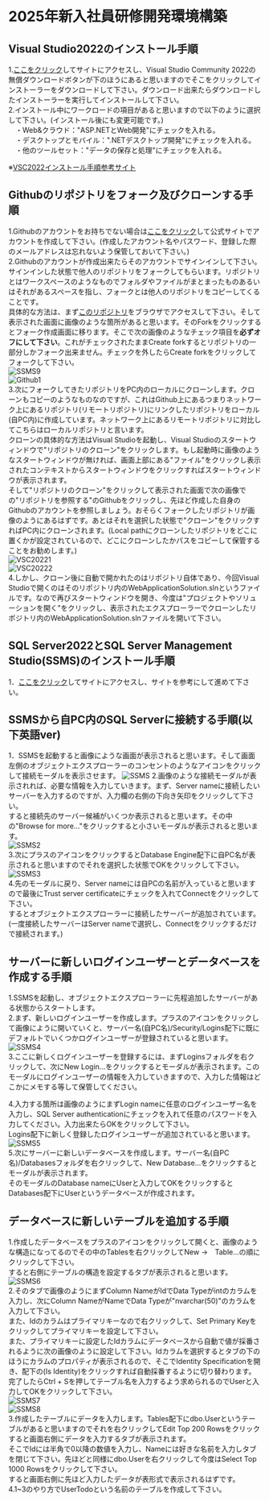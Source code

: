 # 2025年新入社員研修開発環境構築

## Visual Studio2022のインストール手順
1.[ここをクリック](https://visualstudio.microsoft.com/ja/vs/community/)してサイトにアクセスし、Visual Studio Community 2022の無償ダウンロードボタンが下のほうにあると思いますのでそこをクリックしてインストーラーをダウンロードして下さい。ダウンロード出来たらダウンロードしたインストーラーを実行してインストールして下さい。<br>
2.インストール中にワークロードの項目があると思いますので以下のように選択して下さい。(インストール後にも変更可能です。)<br>
　・Web&クラウド："ASP.NETとWeb開発"にチェックを入れる。<br>
　・デスクトップとモバイル：".NETデスクトップ開発"にチェックを入れる。<br>
　・他のツールセット："データの保存と処理"にチェックを入れる。<br>

※[VSC2022インストール手順参考サイト](https://qiita.com/mmake/items/e0abb649683b96e2226a)<br>

## Githubのリポジトリをフォーク及びクローンする手順
1.Githubのアカウントをお持ちでない場合は[ここをクリック](https://github.com)して公式サイトでアカウントを作成して下さい。(作成したアカウント名やパスワード、登録した際のメールアドレスは忘れないよう保管しておいて下さい。)<br>
2.Githubのアカウントが作成出来たらそのアカウントでサインインして下さい。サインインした状態で他人のリポジトリをフォークしてもらいます。リポジトリとはワークスペースのようなものでフォルダやファイルがまとまったものあるいはそれがあるスペースを指し、フォークとは他人のリポジトリをコピーしてくることです。<br>
具体的な方法は、まず[このリポジトリ](https://github.com/Katayama-git/WebApplicationSolution)をブラウザでアクセスして下さい。そして表示された画面に画像のような箇所があると思います。そのForkをクリックするとフォーク作成画面に移ります。そこで次の画像のようなチェック項目を**必ずオフにして下さい**。これがチェックされたままCreate forkするとリポジトリの一部分しかフォーク出来ません。チェックを外したらCreate forkをクリックしてフォークして下さい。<br>
![SSMS9](https://private-user-images.githubusercontent.com/138543335/420763181-29939267-08ac-4bda-ad26-0f018fff17bd.png?jwt=eyJhbGciOiJIUzI1NiIsInR5cCI6IkpXVCJ9.eyJpc3MiOiJnaXRodWIuY29tIiwiYXVkIjoicmF3LmdpdGh1YnVzZXJjb250ZW50LmNvbSIsImtleSI6ImtleTUiLCJleHAiOjE3NDE1ODMwNjIsIm5iZiI6MTc0MTU4Mjc2MiwicGF0aCI6Ii8xMzg1NDMzMzUvNDIwNzYzMTgxLTI5OTM5MjY3LTA4YWMtNGJkYS1hZDI2LTBmMDE4ZmZmMTdiZC5wbmc_WC1BbXotQWxnb3JpdGhtPUFXUzQtSE1BQy1TSEEyNTYmWC1BbXotQ3JlZGVudGlhbD1BS0lBVkNPRFlMU0E1M1BRSzRaQSUyRjIwMjUwMzEwJTJGdXMtZWFzdC0xJTJGczMlMkZhd3M0X3JlcXVlc3QmWC1BbXotRGF0ZT0yMDI1MDMxMFQwNDU5MjJaJlgtQW16LUV4cGlyZXM9MzAwJlgtQW16LVNpZ25hdHVyZT1iZGI4ZGQ5ZTdlNGRjMjgyMjMzYTE0MTUyMDdhMWJlNzY4OGY1Mzg5ZDlmZTQwODQyYTljZjBiNmE2NmVhMGI3JlgtQW16LVNpZ25lZEhlYWRlcnM9aG9zdCJ9.BB2UcrneQHhvzWOMYxznn1wVm1gLCKBj3Zx5tdAs698)<br>
![Github1](https://private-user-images.githubusercontent.com/138543335/420763476-bccb1156-8705-4c89-8284-96ed76b8448d.png?jwt=eyJhbGciOiJIUzI1NiIsInR5cCI6IkpXVCJ9.eyJpc3MiOiJnaXRodWIuY29tIiwiYXVkIjoicmF3LmdpdGh1YnVzZXJjb250ZW50LmNvbSIsImtleSI6ImtleTUiLCJleHAiOjE3NDE1ODMxNTIsIm5iZiI6MTc0MTU4Mjg1MiwicGF0aCI6Ii8xMzg1NDMzMzUvNDIwNzYzNDc2LWJjY2IxMTU2LTg3MDUtNGM4OS04Mjg0LTk2ZWQ3NmI4NDQ4ZC5wbmc_WC1BbXotQWxnb3JpdGhtPUFXUzQtSE1BQy1TSEEyNTYmWC1BbXotQ3JlZGVudGlhbD1BS0lBVkNPRFlMU0E1M1BRSzRaQSUyRjIwMjUwMzEwJTJGdXMtZWFzdC0xJTJGczMlMkZhd3M0X3JlcXVlc3QmWC1BbXotRGF0ZT0yMDI1MDMxMFQwNTAwNTJaJlgtQW16LUV4cGlyZXM9MzAwJlgtQW16LVNpZ25hdHVyZT1kMmM3MjE4ZDM3YjkwZDA2YzA0ZjY4YzExNjc1YWZhMDFiNzE2YTZlNmI4MzQ1NjIyYzE5ODIzZDU5ODMyYWFkJlgtQW16LVNpZ25lZEhlYWRlcnM9aG9zdCJ9.Qhn-wVCji-24_kPQOV_atOuldzVZYsbETHXP496MARU)<br>
3.次にフォークしてきたリポジトリをPC内のローカルにクローンします。クローンもコピーのようなものなのですが、これはGithub上にあるつまりネットワーク上にあるリポジトリ(リモートリポジトリ)にリンクしたリポジトリをローカル(自PC内)に作成しています。ネットワーク上にあるリモートリポジトリに対比してこちらはローカルリポジトリと言います。<br>
クローンの具体的な方法はVisual Studioを起動し、Visual Studioのスタートウィンドウで"リポジトリのクローン"をクリックします。もし起動時に画像のようなスタートウィンドウが無ければ、画面上部にある"ファイル"をクリックし表示されたコンテキストからスタートウィンドウをクリックすればスタートウィンドウが表示されます。<br>
そして"リポジトリのクローン"をクリックして表示された画面で次の画像での"リポジトリを参照する"のGithubをクリックし、先ほど作成した自身のGithubのアカウントを参照しましょう。おそらくフォークしたリポジトリが画像のようにあるはずです。あとはそれを選択した状態で"クローン"をクリックすればPC内にクローンされます。(Local pathにクローンしたリポジトリをどこに置くかが設定されているので、どこにクローンしたかパスをコピーして保管することをお勧めします。)<br>
![VSC20221](https://private-user-images.githubusercontent.com/138543335/420764878-abfeaf7d-4097-4c48-8092-1a45cc8be8cf.png?jwt=eyJhbGciOiJIUzI1NiIsInR5cCI6IkpXVCJ9.eyJpc3MiOiJnaXRodWIuY29tIiwiYXVkIjoicmF3LmdpdGh1YnVzZXJjb250ZW50LmNvbSIsImtleSI6ImtleTUiLCJleHAiOjE3NDE1ODM1ODksIm5iZiI6MTc0MTU4MzI4OSwicGF0aCI6Ii8xMzg1NDMzMzUvNDIwNzY0ODc4LWFiZmVhZjdkLTQwOTctNGM0OC04MDkyLTFhNDVjYzhiZThjZi5wbmc_WC1BbXotQWxnb3JpdGhtPUFXUzQtSE1BQy1TSEEyNTYmWC1BbXotQ3JlZGVudGlhbD1BS0lBVkNPRFlMU0E1M1BRSzRaQSUyRjIwMjUwMzEwJTJGdXMtZWFzdC0xJTJGczMlMkZhd3M0X3JlcXVlc3QmWC1BbXotRGF0ZT0yMDI1MDMxMFQwNTA4MDlaJlgtQW16LUV4cGlyZXM9MzAwJlgtQW16LVNpZ25hdHVyZT04ZWZkYmE1Njc4YTVmMjdkMTczNzQwZjhmYTVlNGMzOTgwNDczMTA5ZjExMjYzYTA3ODE0OTFmNmU1MWFmZTk5JlgtQW16LVNpZ25lZEhlYWRlcnM9aG9zdCJ9.A4DEMLU5A7u1DvrBGGTrscG7WMgDrrDCOkEVI-kync0)<br>
![VSC20222](https://private-user-images.githubusercontent.com/138543335/420765204-dd30b9dc-6ca3-4ce0-a2b8-0871d670a6f4.png?jwt=eyJhbGciOiJIUzI1NiIsInR5cCI6IkpXVCJ9.eyJpc3MiOiJnaXRodWIuY29tIiwiYXVkIjoicmF3LmdpdGh1YnVzZXJjb250ZW50LmNvbSIsImtleSI6ImtleTUiLCJleHAiOjE3NDE1ODM2OTIsIm5iZiI6MTc0MTU4MzM5MiwicGF0aCI6Ii8xMzg1NDMzMzUvNDIwNzY1MjA0LWRkMzBiOWRjLTZjYTMtNGNlMC1hMmI4LTA4NzFkNjcwYTZmNC5wbmc_WC1BbXotQWxnb3JpdGhtPUFXUzQtSE1BQy1TSEEyNTYmWC1BbXotQ3JlZGVudGlhbD1BS0lBVkNPRFlMU0E1M1BRSzRaQSUyRjIwMjUwMzEwJTJGdXMtZWFzdC0xJTJGczMlMkZhd3M0X3JlcXVlc3QmWC1BbXotRGF0ZT0yMDI1MDMxMFQwNTA5NTJaJlgtQW16LUV4cGlyZXM9MzAwJlgtQW16LVNpZ25hdHVyZT1hODk0M2VlZjJmMjJjNWY3ZDA4ZDc3NTk0YmE0MjFjNDQ3MDJhMmQxMTUxYzdkYmVjZGI0NTQyMTU0NDlmMzdjJlgtQW16LVNpZ25lZEhlYWRlcnM9aG9zdCJ9.ZFBFwJcx0ARSr-zvvEyjQc8Po7Ri6lVM4aoSug5tz_M)<br>
4.しかし、クローン後に自動で開かれたのはリポジトリ自体であり、今回Visual Studioで開くのはそのリポジトリ内のWebApplicationSolution.slnというファイルです。なので再びスタートウィンドウを開き、今度は"プロジェクトやソリューションを開く"をクリックし、表示されたエクスプローラーでクローンしたリポジトリ内のWebApplicationSolution.slnファイルを開いて下さい。

## SQL Server2022とSQL Server Management Studio(SSMS)のインストール手順
1．[ここをクリック](https://qiita.com/portfoliokns3/items/9e3d1196d680a39dd223)してサイトにアクセスし、サイトを参考にして進めて下さい。

## SSMSから自PC内のSQL Serverに接続する手順(以下英語ver)
1．SSMSを起動すると画像にような画面が表示されると思います。そして画面左側のオブジェクトエクスプローラーのコンセントのようなアイコンをクリックして接続モーダルを表示させます。
![SSMS](https://private-user-images.githubusercontent.com/138543335/418838033-b3c6b965-2ecc-4d5e-876b-297bf340420e.png?jwt=eyJhbGciOiJIUzI1NiIsInR5cCI6IkpXVCJ9.eyJpc3MiOiJnaXRodWIuY29tIiwiYXVkIjoicmF3LmdpdGh1YnVzZXJjb250ZW50LmNvbSIsImtleSI6ImtleTUiLCJleHAiOjE3NDEwNjM3MDYsIm5iZiI6MTc0MTA2MzQwNiwicGF0aCI6Ii8xMzg1NDMzMzUvNDE4ODM4MDMzLWIzYzZiOTY1LTJlY2MtNGQ1ZS04NzZiLTI5N2JmMzQwNDIwZS5wbmc_WC1BbXotQWxnb3JpdGhtPUFXUzQtSE1BQy1TSEEyNTYmWC1BbXotQ3JlZGVudGlhbD1BS0lBVkNPRFlMU0E1M1BRSzRaQSUyRjIwMjUwMzA0JTJGdXMtZWFzdC0xJTJGczMlMkZhd3M0X3JlcXVlc3QmWC1BbXotRGF0ZT0yMDI1MDMwNFQwNDQzMjZaJlgtQW16LUV4cGlyZXM9MzAwJlgtQW16LVNpZ25hdHVyZT1jNjU4YzM0Njk5ODQ1ZmFmNGY1MzlkNjM3YzFiNjVlN2Y4YjE2YmM0NDI1YTA5YWE2MTZmZTQwM2VjMjE2ODk2JlgtQW16LVNpZ25lZEhlYWRlcnM9aG9zdCJ9.GDBKer3plS3mzWhMc6JGjdabs8iKByRyae3jJBygBC0)
2.画像のような接続モーダルが表示されれば、必要な情報を入力していきます。まず、Server nameに接続したいサーバーを入力するのですが、入力欄の右側の下向き矢印をクリックして下さい。<br>すると接続先のサーバー候補がいくつか表示されると思います。その中の"Browse for more..."をクリックすると小さいモーダルが表示されると思います。<br>
 ![SSMS2](https://private-user-images.githubusercontent.com/138543335/418840131-59c4036e-14cf-4d0b-b95b-5e45dc9ccfa8.png?jwt=eyJhbGciOiJIUzI1NiIsInR5cCI6IkpXVCJ9.eyJpc3MiOiJnaXRodWIuY29tIiwiYXVkIjoicmF3LmdpdGh1YnVzZXJjb250ZW50LmNvbSIsImtleSI6ImtleTUiLCJleHAiOjE3NDEwNjQyMjksIm5iZiI6MTc0MTA2MzkyOSwicGF0aCI6Ii8xMzg1NDMzMzUvNDE4ODQwMTMxLTU5YzQwMzZlLTE0Y2YtNGQwYi1iOTViLTVlNDVkYzljY2ZhOC5wbmc_WC1BbXotQWxnb3JpdGhtPUFXUzQtSE1BQy1TSEEyNTYmWC1BbXotQ3JlZGVudGlhbD1BS0lBVkNPRFlMU0E1M1BRSzRaQSUyRjIwMjUwMzA0JTJGdXMtZWFzdC0xJTJGczMlMkZhd3M0X3JlcXVlc3QmWC1BbXotRGF0ZT0yMDI1MDMwNFQwNDUyMDlaJlgtQW16LUV4cGlyZXM9MzAwJlgtQW16LVNpZ25hdHVyZT0zY2VlZWFjMDk1YjI0YTQ5OWViYmNlODZkNmNjODIwNDBjMTJmNzUyZjJlMGQ4YjZkNDE5YTUyM2QwMjhjM2UxJlgtQW16LVNpZ25lZEhlYWRlcnM9aG9zdCJ9.CKQn6-ZxXcw68y_xayyd0xRi7rAP1xV-I5T7firzWTo)<br>
3.次にプラスのアイコンをクリックするとDatabase Engine配下に自PC名が表示されると思いますのでそれを選択した状態でOKをクリックして下さい。<br>
![SSMS3](https://private-user-images.githubusercontent.com/138543335/418840872-bed3023f-7bf7-4fbd-8918-4dce56e4015b.png?jwt=eyJhbGciOiJIUzI1NiIsInR5cCI6IkpXVCJ9.eyJpc3MiOiJnaXRodWIuY29tIiwiYXVkIjoicmF3LmdpdGh1YnVzZXJjb250ZW50LmNvbSIsImtleSI6ImtleTUiLCJleHAiOjE3NDEwNjQ0MjMsIm5iZiI6MTc0MTA2NDEyMywicGF0aCI6Ii8xMzg1NDMzMzUvNDE4ODQwODcyLWJlZDMwMjNmLTdiZjctNGZiZC04OTE4LTRkY2U1NmU0MDE1Yi5wbmc_WC1BbXotQWxnb3JpdGhtPUFXUzQtSE1BQy1TSEEyNTYmWC1BbXotQ3JlZGVudGlhbD1BS0lBVkNPRFlMU0E1M1BRSzRaQSUyRjIwMjUwMzA0JTJGdXMtZWFzdC0xJTJGczMlMkZhd3M0X3JlcXVlc3QmWC1BbXotRGF0ZT0yMDI1MDMwNFQwNDU1MjNaJlgtQW16LUV4cGlyZXM9MzAwJlgtQW16LVNpZ25hdHVyZT0wZWQzNjUyYmY3YzE3OWRlNzEwNzUwY2I4NjgwODFmYmQ1N2E0YTc3NjU5NWU2ZDQ5MjM5OWY3M2EyMzhlNzlhJlgtQW16LVNpZ25lZEhlYWRlcnM9aG9zdCJ9.RIxjD19Tr-edlmizCqtt3NxWqQzq7x5vHa1OwyoNRlk)<br>
4.先のモーダルに戻り、Server nameには自PCの名前が入っていると思いますので最後にTrust server certificateにチェックを入れてConnectをクリックして下さい。<br>するとオブジェクトエクスプローラーに接続したサーバーが追加されています。<br>(一度接続したサーバーはServer nameで選択し、Connectをクリックするだけで接続されます。)<br>

## サーバーに新しいログインユーザーとデータベースを作成する手順
1.SSMSを起動し、オブジェクトエクスプローラーに先程追加したサーバーがある状態からスタートします。<br>
2.まず、新しいログインユーザーを作成します。プラスのアイコンをクリックして画像にように開いていくと、サーバー名(自PC名)/Security/Logins配下に既にデフォルトでいくつかログインユーザーが登録されていると思います。<br>
![SSMS4](https://private-user-images.githubusercontent.com/138543335/418841450-2e0423b5-5097-44f6-8287-12819408c241.png?jwt=eyJhbGciOiJIUzI1NiIsInR5cCI6IkpXVCJ9.eyJpc3MiOiJnaXRodWIuY29tIiwiYXVkIjoicmF3LmdpdGh1YnVzZXJjb250ZW50LmNvbSIsImtleSI6ImtleTUiLCJleHAiOjE3NDEwNjQ1NzEsIm5iZiI6MTc0MTA2NDI3MSwicGF0aCI6Ii8xMzg1NDMzMzUvNDE4ODQxNDUwLTJlMDQyM2I1LTUwOTctNDRmNi04Mjg3LTEyODE5NDA4YzI0MS5wbmc_WC1BbXotQWxnb3JpdGhtPUFXUzQtSE1BQy1TSEEyNTYmWC1BbXotQ3JlZGVudGlhbD1BS0lBVkNPRFlMU0E1M1BRSzRaQSUyRjIwMjUwMzA0JTJGdXMtZWFzdC0xJTJGczMlMkZhd3M0X3JlcXVlc3QmWC1BbXotRGF0ZT0yMDI1MDMwNFQwNDU3NTFaJlgtQW16LUV4cGlyZXM9MzAwJlgtQW16LVNpZ25hdHVyZT1iYjRiYjE1Njc5ZmZhOGI3MWM2MzBmYTI1NmM0M2M2YTUwYzc1YjBjNjE5YjZiYzhhM2Y4ZWZmMzJmOWVlN2E3JlgtQW16LVNpZ25lZEhlYWRlcnM9aG9zdCJ9.m3EqnDtpw_V2M1TC7S6BujuKv8I6vMMP7col7XihDNk)<br>
3.ここに新しくログインユーザーを登録するには、まずLoginsフォルダを右クリックして、次にNew Login...をクリックするとモーダルが表示されます。このモーダルにログインユーザーの情報を入力していきますので、入力した情報はどこかにメモする等して保管してください。<br>

4.入力する箇所は画像のようにまずLogin nameに任意のログインユーザー名を入力し、SQL Server authenticationにチェックを入れて任意のパスワードを入力してください。入力出来たらOKをクリックして下さい。<br>Logins配下に新しく登録したログインユーザーが追加されていると思います。<br>
![SSMS5](https://private-user-images.githubusercontent.com/138543335/418842011-34aa89df-ca77-4cda-b9f9-b1e530c596b8.png?jwt=eyJhbGciOiJIUzI1NiIsInR5cCI6IkpXVCJ9.eyJpc3MiOiJnaXRodWIuY29tIiwiYXVkIjoicmF3LmdpdGh1YnVzZXJjb250ZW50LmNvbSIsImtleSI6ImtleTUiLCJleHAiOjE3NDEwNjQ3MTUsIm5iZiI6MTc0MTA2NDQxNSwicGF0aCI6Ii8xMzg1NDMzMzUvNDE4ODQyMDExLTM0YWE4OWRmLWNhNzctNGNkYS1iOWY5LWIxZTUzMGM1OTZiOC5wbmc_WC1BbXotQWxnb3JpdGhtPUFXUzQtSE1BQy1TSEEyNTYmWC1BbXotQ3JlZGVudGlhbD1BS0lBVkNPRFlMU0E1M1BRSzRaQSUyRjIwMjUwMzA0JTJGdXMtZWFzdC0xJTJGczMlMkZhd3M0X3JlcXVlc3QmWC1BbXotRGF0ZT0yMDI1MDMwNFQwNTAwMTVaJlgtQW16LUV4cGlyZXM9MzAwJlgtQW16LVNpZ25hdHVyZT1lZDVjMTdkZTkzNWU3YTYzOWZiOWZkZjNmNDUzMDhjMjI1MGFjNmEwNTVjY2Y4NmE1YWRkODFiMGM3YzA3MGM0JlgtQW16LVNpZ25lZEhlYWRlcnM9aG9zdCJ9.XSaL-ovUT7LGbedmd5ENYdk1yeNDZhrnkx4EEWX5ORg)<br>
5.次にサーバーに新しいデータベースを作成します。サーバー名(自PC名)/Databasesフォルダを右クリックして、New Database...をクリックするとモーダルが表示されます。<br>そのモーダルのDatabase nameにUserと入力してOKをクリックするとDatabases配下にUserというデータベースが作成されます。<br>

## データベースに新しいテーブルを追加する手順
1.作成したデータベースをプラスのアイコンをクリックして開くと、画像のような構造になってるのでその中のTablesを右クリックしてNew →　Table...の順にクリックして下さい。<br>すると右側にテーブルの構造を設定するタブが表示されると思います。<br>
![SSMS6](https://private-user-images.githubusercontent.com/138543335/418842669-187dae95-b75b-460b-8cac-9908b005f23e.png?jwt=eyJhbGciOiJIUzI1NiIsInR5cCI6IkpXVCJ9.eyJpc3MiOiJnaXRodWIuY29tIiwiYXVkIjoicmF3LmdpdGh1YnVzZXJjb250ZW50LmNvbSIsImtleSI6ImtleTUiLCJleHAiOjE3NDEwNjQ4NTcsIm5iZiI6MTc0MTA2NDU1NywicGF0aCI6Ii8xMzg1NDMzMzUvNDE4ODQyNjY5LTE4N2RhZTk1LWI3NWItNDYwYi04Y2FjLTk5MDhiMDA1ZjIzZS5wbmc_WC1BbXotQWxnb3JpdGhtPUFXUzQtSE1BQy1TSEEyNTYmWC1BbXotQ3JlZGVudGlhbD1BS0lBVkNPRFlMU0E1M1BRSzRaQSUyRjIwMjUwMzA0JTJGdXMtZWFzdC0xJTJGczMlMkZhd3M0X3JlcXVlc3QmWC1BbXotRGF0ZT0yMDI1MDMwNFQwNTAyMzdaJlgtQW16LUV4cGlyZXM9MzAwJlgtQW16LVNpZ25hdHVyZT1mOTg3ZTYxNTdiNGU0ZjI2ZDViMWM4MTdlYTA1ODVhZjAzOWU5NmNjMjgwYmM4MTNhODgzMmE1M2ZkOWI1ZTE0JlgtQW16LVNpZ25lZEhlYWRlcnM9aG9zdCJ9.snCgq3QcCnrkVatyZbVraCI_j2R0Yz4nsBeThNRYIgY)<br>
2.そのタブで画像のようにまずColumn NameがIdでData Typeがintのカラムを入力し、次にColumn NameがNameでData Typeが"nvarchar(50)"のカラムを入力して下さい。<br>また、Idのカラムはプライマリキーなので右クリックして、Set Primary Keyをクリックしてプライマリキーを設定して下さい。<br>
また、プライマリキーに設定したIdカラムにデータベースから自動で値が採番されるように次の画像のように設定して下さい。Idカラムを選択するとタブの下のほうにカラムのプロパティが表示されるので、そこでIdentity Specificationを開き、配下の(Is Identity)をクリックすれば自動採番するように切り替わります。<br>
完了したらCtrl + Sを押してテーブル名を入力するよう求められるのでUserと入力してOKをクリックして下さい。<br>
![SSMS7](https://private-user-images.githubusercontent.com/138543335/418843195-e775c8a2-0870-4669-95cb-bc500679fdcf.png?jwt=eyJhbGciOiJIUzI1NiIsInR5cCI6IkpXVCJ9.eyJpc3MiOiJnaXRodWIuY29tIiwiYXVkIjoicmF3LmdpdGh1YnVzZXJjb250ZW50LmNvbSIsImtleSI6ImtleTUiLCJleHAiOjE3NDEwNjQ5OTgsIm5iZiI6MTc0MTA2NDY5OCwicGF0aCI6Ii8xMzg1NDMzMzUvNDE4ODQzMTk1LWU3NzVjOGEyLTA4NzAtNDY2OS05NWNiLWJjNTAwNjc5ZmRjZi5wbmc_WC1BbXotQWxnb3JpdGhtPUFXUzQtSE1BQy1TSEEyNTYmWC1BbXotQ3JlZGVudGlhbD1BS0lBVkNPRFlMU0E1M1BRSzRaQSUyRjIwMjUwMzA0JTJGdXMtZWFzdC0xJTJGczMlMkZhd3M0X3JlcXVlc3QmWC1BbXotRGF0ZT0yMDI1MDMwNFQwNTA0NThaJlgtQW16LUV4cGlyZXM9MzAwJlgtQW16LVNpZ25hdHVyZT1kOGYxZGIzNGI2ODZiMTUwYWU3MDNlNzI3ZWU2YzJiZGQ4NjIwMjVkMmYzNGNmYmYxNjBlYjhhNGMyYzNiNTM1JlgtQW16LVNpZ25lZEhlYWRlcnM9aG9zdCJ9.bCZCkk2SxFpkQO72uHoyArEQ1U9BdEXoKaakLNi2aAc)<br>
![SSMS8](https://private-user-images.githubusercontent.com/138543335/420159647-c30542fb-6aaa-48a5-8759-494200c4b1ee.png?jwt=eyJhbGciOiJIUzI1NiIsInR5cCI6IkpXVCJ9.eyJpc3MiOiJnaXRodWIuY29tIiwiYXVkIjoicmF3LmdpdGh1YnVzZXJjb250ZW50LmNvbSIsImtleSI6ImtleTUiLCJleHAiOjE3NDEzMTQyNDYsIm5iZiI6MTc0MTMxMzk0NiwicGF0aCI6Ii8xMzg1NDMzMzUvNDIwMTU5NjQ3LWMzMDU0MmZiLTZhYWEtNDhhNS04NzU5LTQ5NDIwMGM0YjFlZS5wbmc_WC1BbXotQWxnb3JpdGhtPUFXUzQtSE1BQy1TSEEyNTYmWC1BbXotQ3JlZGVudGlhbD1BS0lBVkNPRFlMU0E1M1BRSzRaQSUyRjIwMjUwMzA3JTJGdXMtZWFzdC0xJTJGczMlMkZhd3M0X3JlcXVlc3QmWC1BbXotRGF0ZT0yMDI1MDMwN1QwMjE5MDZaJlgtQW16LUV4cGlyZXM9MzAwJlgtQW16LVNpZ25hdHVyZT1mMDVmMTNkNTJlZjdmZDk5MmI3ZDIxYjViYzljMzE2ZTJmN2M0YjY0ZThkZGRjMjk5YWFlNzBlY2VjMDY5MTkxJlgtQW16LVNpZ25lZEhlYWRlcnM9aG9zdCJ9.FKx5mN94eF7W40SL1opOr66Etmo498IHpDt9X7Xw8-k)<br>
3.作成したテーブルにデータを入力します。Tables配下にdbo.Userというテーブルがあると思いますのでそれを右クリックしてEdit Top 200 Rowsをクリックすると画面右側にデータを入力するタブが表示されます。<br>そこでIdには半角で0以降の数値を入力し、Nameには好きな名前を入力しタブを閉じて下さい。先ほどと同様にdbo.Userを右クリックして今度はSelect Top 1000 Rowsをクリックして下さい。<br>すると画面右側に先ほど入力したデータが表形式で表示されるはずです。<br>
4.1~3のやり方でUserTodoという名前のテーブルを作成して下さい。
